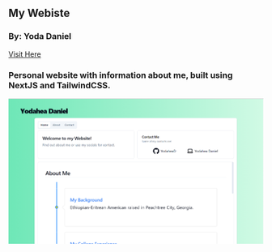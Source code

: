 ## My Webiste
### By: Yoda Daniel
[Visit Here](https://yodahea.vercel.app/)
### Personal website with information about me, built using NextJS and TailwindCSS.

![alt text](/gitimages/Dashboard.png)
 
